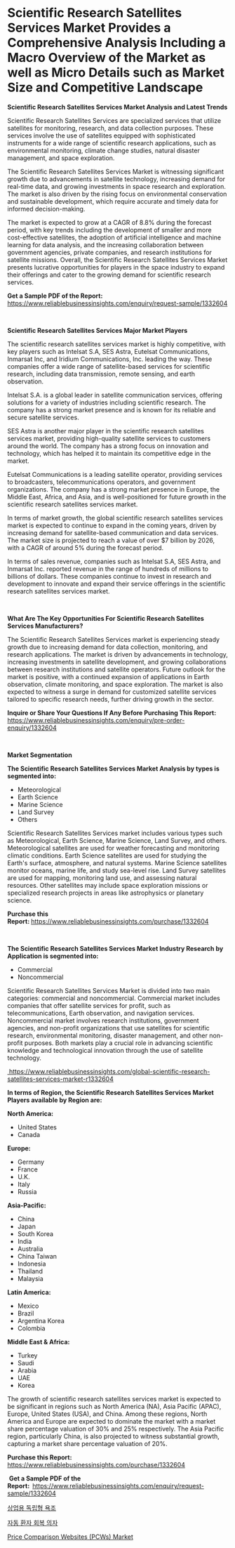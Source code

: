 <p><h1>Scientific Research Satellites Services Market Provides a Comprehensive Analysis Including a Macro Overview of the Market as well as Micro Details such as Market Size and Competitive Landscape</h1></p><p><strong>Scientific Research Satellites Services Market Analysis and Latest Trends</strong></p>
<p><p>Scientific Research Satellites Services are specialized services that utilize satellites for monitoring, research, and data collection purposes. These services involve the use of satellites equipped with sophisticated instruments for a wide range of scientific research applications, such as environmental monitoring, climate change studies, natural disaster management, and space exploration.</p><p>The Scientific Research Satellites Services Market is witnessing significant growth due to advancements in satellite technology, increasing demand for real-time data, and growing investments in space research and exploration. The market is also driven by the rising focus on environmental conservation and sustainable development, which require accurate and timely data for informed decision-making.</p><p>The market is expected to grow at a CAGR of 8.8% during the forecast period, with key trends including the development of smaller and more cost-effective satellites, the adoption of artificial intelligence and machine learning for data analysis, and the increasing collaboration between government agencies, private companies, and research institutions for satellite missions. Overall, the Scientific Research Satellites Services Market presents lucrative opportunities for players in the space industry to expand their offerings and cater to the growing demand for scientific research services.</p></p>
<p><strong>Get a Sample PDF of the Report:&nbsp;</strong> <a href="https://www.reliablebusinessinsights.com/enquiry/request-sample/1332604">https://www.reliablebusinessinsights.com/enquiry/request-sample/1332604</a></p>
<p>&nbsp;</p>
<p><strong>Scientific Research Satellites Services Major Market Players</strong></p>
<p><p>The scientific research satellites services market is highly competitive, with key players such as Intelsat S.A, SES Astra, Eutelsat Communications, Inmarsat Inc, and Iridium Communications, Inc. leading the way. These companies offer a wide range of satellite-based services for scientific research, including data transmission, remote sensing, and earth observation.</p><p>Intelsat S.A. is a global leader in satellite communication services, offering solutions for a variety of industries including scientific research. The company has a strong market presence and is known for its reliable and secure satellite services.</p><p>SES Astra is another major player in the scientific research satellites services market, providing high-quality satellite services to customers around the world. The company has a strong focus on innovation and technology, which has helped it to maintain its competitive edge in the market.</p><p>Eutelsat Communications is a leading satellite operator, providing services to broadcasters, telecommunications operators, and government organizations. The company has a strong market presence in Europe, the Middle East, Africa, and Asia, and is well-positioned for future growth in the scientific research satellites services market.</p><p>In terms of market growth, the global scientific research satellites services market is expected to continue to expand in the coming years, driven by increasing demand for satellite-based communication and data services. The market size is projected to reach a value of over $7 billion by 2026, with a CAGR of around 5% during the forecast period.</p><p>In terms of sales revenue, companies such as Intelsat S.A, SES Astra, and Inmarsat Inc. reported revenue in the range of hundreds of millions to billions of dollars. These companies continue to invest in research and development to innovate and expand their service offerings in the scientific research satellites services market.</p></p>
<p>&nbsp;</p>
<p><strong>What Are The Key Opportunities For Scientific Research Satellites Services Manufacturers?</strong></p>
<p><p>The Scientific Research Satellites Services market is experiencing steady growth due to increasing demand for data collection, monitoring, and research applications. The market is driven by advancements in technology, increasing investments in satellite development, and growing collaborations between research institutions and satellite operators. Future outlook for the market is positive, with a continued expansion of applications in Earth observation, climate monitoring, and space exploration. The market is also expected to witness a surge in demand for customized satellite services tailored to specific research needs, further driving growth in the sector.</p></p>
<p><strong>Inquire or Share Your Questions If Any Before Purchasing This Report:</strong> <a href="https://www.reliablebusinessinsights.com/enquiry/pre-order-enquiry/1332604">https://www.reliablebusinessinsights.com/enquiry/pre-order-enquiry/1332604</a></p>
<p>&nbsp;</p>
<p><strong>Market Segmentation</strong></p>
<p><strong>The Scientific Research Satellites Services Market Analysis by types is segmented into:</strong></p>
<p><ul><li>Meteorological</li><li>Earth Science</li><li>Marine Science</li><li>Land Survey</li><li>Others</li></ul></p>
<p><p>Scientific Research Satellites Services market includes various types such as Meteorological, Earth Science, Marine Science, Land Survey, and others. Meteorological satellites are used for weather forecasting and monitoring climatic conditions. Earth Science satellites are used for studying the Earth's surface, atmosphere, and natural systems. Marine Science satellites monitor oceans, marine life, and study sea-level rise. Land Survey satellites are used for mapping, monitoring land use, and assessing natural resources. Other satellites may include space exploration missions or specialized research projects in areas like astrophysics or planetary science.</p></p>
<p><strong>Purchase this Report:&nbsp;</strong><a href="https://www.reliablebusinessinsights.com/purchase/1332604">https://www.reliablebusinessinsights.com/purchase/1332604</a></p>
<p>&nbsp;</p>
<p><strong>The Scientific Research Satellites Services Market Industry Research by Application is segmented into:</strong></p>
<p><ul><li>Commercial</li><li>Noncommercial</li></ul></p>
<p><p>Scientific Research Satellites Services Market is divided into two main categories: commercial and noncommercial. Commercial market includes companies that offer satellite services for profit, such as telecommunications, Earth observation, and navigation services. Noncommercial market involves research institutions, government agencies, and non-profit organizations that use satellites for scientific research, environmental monitoring, disaster management, and other non-profit purposes. Both markets play a crucial role in advancing scientific knowledge and technological innovation through the use of satellite technology.</p></p>
<p><a href="https://www.reliablebusinessinsights.com/global-scientific-research-satellites-services-market-r1332604">&nbsp;https://www.reliablebusinessinsights.com/global-scientific-research-satellites-services-market-r1332604</a></p>
<p><strong>In terms of Region, the Scientific Research Satellites Services Market Players available by Region are:</strong></p>
<p>
    <p> <strong> North America: </strong>
        <ul>
            <li>United States</li>
            <li>Canada</li>
        </ul>
        </p> 
    <p> <strong> Europe: </strong>
        <ul>
            <li>Germany</li>
            <li>France</li>
            <li>U.K.</li>
            <li>Italy</li>
            <li>Russia</li>
        </ul>
        </p> 
    <p> <strong> Asia-Pacific: </strong>
        <ul>
            <li>China</li>
            <li>Japan</li>
            <li>South Korea</li>
            <li>India</li>
            <li>Australia</li>
            <li>China Taiwan</li>
            <li>Indonesia</li>
            <li>Thailand</li>
            <li>Malaysia</li>
        </ul>
        </p> 
    <p> <strong> Latin America: </strong>
        <ul>
            <li>Mexico</li>
            <li>Brazil</li>
            <li>Argentina Korea</li>
            <li>Colombia</li>
        </ul>
        </p> 
    <p> <strong> Middle East & Africa: </strong>
        <ul>
            <li>Turkey</li>
            <li>Saudi</li>
            <li>Arabia</li>
            <li>UAE</li>
            <li>Korea</li>
        </ul>
    </p>
    </p>
<p><p>The growth of scientific research satellites services market is expected to be significant in regions such as North America (NA), Asia Pacific (APAC), Europe, United States (USA), and China. Among these regions, North America and Europe are expected to dominate the market with a market share percentage valuation of 30% and 25% respectively. The Asia Pacific region, particularly China, is also projected to witness substantial growth, capturing a market share percentage valuation of 20%.</p></p>
<p><strong>Purchase this Report: </strong><a href="https://www.reliablebusinessinsights.com/purchase/1332604">https://www.reliablebusinessinsights.com/purchase/1332604</a></p>
<p>&nbsp;<strong>Get a Sample PDF of the Report:&nbsp;&nbsp;</strong><a href="https://www.reliablebusinessinsights.com/enquiry/request-sample/1332604">https://www.reliablebusinessinsights.com/enquiry/request-sample/1332604</a></p>
<p><strong></strong></p>
<p><p><a href="https://github.com/airdroplover110/Market-Research-Report-List-1/blob/main/859916792483.md">상업용 독립형 욕조</a></p><p><a href="https://github.com/AnthonyWratten/Market-Research-Report-List-1/blob/main/778709792484.md">자동 환자 회복 의자</a></p><p><a href="https://view.publitas.com/reportprime-1/analyzing-price-comparison-websites-pcws-market-global-industry-perspective-and-forecast-2024-to-2031/">Price Comparison Websites (PCWs) Market</a></p></p>